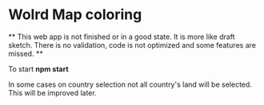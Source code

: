 # Wolrd Map coloring

** This web app is not finished or in a good state. It is more like draft sketch. There is no validation, code is not optimized and some features are missed. **

To start **npm start**

In some cases on country selection not all country's land will be selected. This will be improved later.
